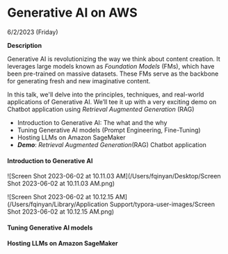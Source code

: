 # Generative AI on AWS 

6/2/2023 (Friday)

**Description**

Generative AI is revolutionizing the way we think about content creation. It leverages large models known as *Foundation Models* (FMs), which have been pre-trained on massive datasets. These FMs serve as the backbone for generating fresh and new imaginative content.

In this talk, we'll delve into the principles, techniques, and real-world applications of Generative AI. We’ll tee it up with a very exciting demo on Chatbot application using *Retrieval Augmented Generation* (RAG)

- Introduction to Generative AI: The what and the why
- Tuning Generative AI models (Prompt Engineering, Fine-Tuning)
- Hosting LLMs on Amazon SageMaker
- ***Demo***: *Retrieval Augmented Generation*(RAG) Chatbot application



#### Introduction to Generative AI

![Screen Shot 2023-06-02 at 10.11.03 AM](/Users/fqinyan/Desktop/Screen Shot 2023-06-02 at 10.11.03 AM.png)

![Screen Shot 2023-06-02 at 10.12.15 AM](/Users/fqinyan/Library/Application Support/typora-user-images/Screen Shot 2023-06-02 at 10.12.15 AM.png)



#### Tuning Generative AI models





#### Hosting LLMs on Amazon SageMaker







